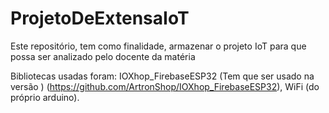 # ProjetoDeExtensaIoT
Este repositório, tem como finalidade, armazenar o projeto IoT para que possa ser analizado pelo docente da matéria


Bibliotecas usadas foram: IOXhop_FirebaseESP32 (Tem que ser usado na versão ) (https://github.com/ArtronShop/IOXhop_FirebaseESP32), WiFi (do próprio arduino).
